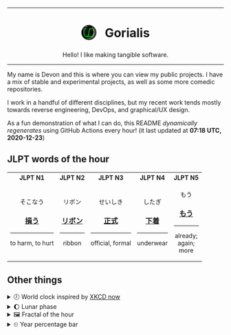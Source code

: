 ***

<h1 align="center">
<sub>
    <img src="readme/resources/avatar.png" height="36">
</sub>
&nbsp;
Gorialis
</h1>
<p align="center">
Hello! I like making tangible software.
</p>

***

My name is Devon and this is where you can view my public projects. I have a mix of stable and experimental projects, as well as some more comedic repositories.

I work in a handful of different disciplines, but my recent work tends mostly towards reverse engineering, DevOps, and graphical/UX design.

As a fun demonstration of what I can do, this README *dynamically regenerates* using GitHub Actions every hour! (it last updated at **07:18 UTC, 2020-12-23**)

<h2>JLPT words of the hour</h2>
<table>
    <tr>
        <th>JLPT N1</th>
        <th>JLPT N2</th>
        <th>JLPT N3</th>
        <th>JLPT N4</th>
        <th>JLPT N5</th>
    </tr>
    <tr>
        <td>
            <p align="center">そこなう</p>
            <h3 align="center"><b><a href="https://jisho.org/search/%E6%90%8D%E3%81%86">損う</a></b></h3>
            <hr>
            <p align="center">to harm,<wbr> to hurt</p>
        </td>
        <td>
            <p align="center">リボン</p>
            <h3 align="center"><b><a href="https://jisho.org/search/%E3%83%AA%E3%83%9C%E3%83%B3">リボン</a></b></h3>
            <hr>
            <p align="center">ribbon</p>
        </td>
        <td>
            <p align="center">せいしき</p>
            <h3 align="center"><b><a href="https://jisho.org/search/%E6%AD%A3%E5%BC%8F">正式</a></b></h3>
            <hr>
            <p align="center">official,<wbr> formal</p>
        </td>
        <td>
            <p align="center">したぎ</p>
            <h3 align="center"><b><a href="https://jisho.org/search/%E4%B8%8B%E7%9D%80">下着</a></b></h3>
            <hr>
            <p align="center">underwear</p>
        </td>
        <td>
            <p align="center">もう</p>
            <h3 align="center"><b><a href="https://jisho.org/search/%E3%82%82%E3%81%86">もう</a></b></h3>
            <hr>
            <p align="center">already;<br> again;<br> more</p>
        </td>
    </tr>
</table>

<h2>Other things</h2>
<details>
<summary>🕖  World clock inspired by <a href="https://xkcd.com/now">XKCD now</a></summary>

> <img src="generated/now.png" width="512">

</details>
<details>
<summary>🌔 Lunar phase</summary>

The moon is approximately 31.25% through its phase (Waxing Gibbous).

</details>
<details>
<summary>&#x1f5bc; Fractal of the hour</summary>

> <img src="generated/fractal.png" width="512">

</details>
<details>
<summary>&#x23f2; Year percentage bar</summary>
<pre><code>2020 [███████████████████▁] 97.62%</code></pre>
</details>
